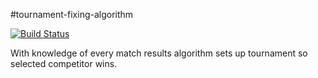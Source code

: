 #tournament-fixing-algorithm

[![Build Status](https://travis-ci.org/serathius/tournament-fixing-algorithm.svg?branch=master)](https://travis-ci.org/serathius/tournament-fixing-algorithm)

With knowledge of every match results algorithm sets up tournament so selected competitor wins.